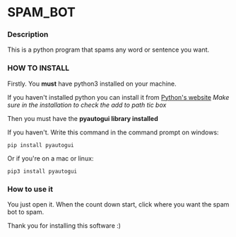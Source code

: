 # **SPAM_BOT**


### **Description**

This is a python program that spams any word or sentence you want.


### **HOW TO INSTALL**

Firstly. You **must** have python3 installed on your machine.

If you haven't installed python you can install it from [Python's website](https://www.python.org/downloads/) *Make sure in the installation to check the add to path tic box*

Then you must have the **pyautogui library installed**

If you haven't. Write this command in the command prompt on windows:

```console
pip install pyautogui
```

Or if you're on a mac or linux:

```console
pip3 install pyautogui
```

### **How to use it**

You just open it. When the count down start, click where you want the spam bot to spam.


Thank you for installing this software :)
